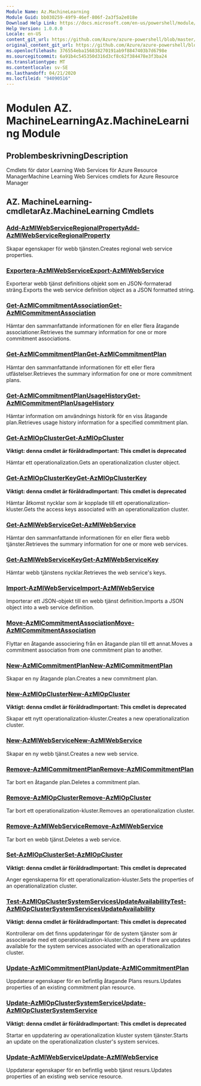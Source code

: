 ```yaml
---
Module Name: Az.MachineLearning
Module Guid: bb030259-49f9-46ef-806f-2a3f5a2e018e
Download Help Link: https://docs.microsoft.com/en-us/powershell/module/az.machinelearning
Help Version: 1.0.0.0
Locale: en-US
content_git_url: https://github.com/Azure/azure-powershell/blob/master/src/MachineLearning/MachineLearning/help/Az.MachineLearning.md
original_content_git_url: https://github.com/Azure/azure-powershell/blob/master/src/MachineLearning/MachineLearning/help/Az.MachineLearning.md
ms.openlocfilehash: 376554eba156838270191ab9f8847403b7d6798e
ms.sourcegitcommit: 6a91b4c545350d316d3cf8c62f384478e3f3ba24
ms.translationtype: MT
ms.contentlocale: sv-SE
ms.lasthandoff: 04/21/2020
ms.locfileid: "94090516"
---
```

# <span data-ttu-id="47a69-101">Modulen AZ. MachineLearning</span><span class="sxs-lookup"><span data-stu-id="47a69-101">Az.MachineLearning Module</span></span>
## <span data-ttu-id="47a69-102">Problembeskrivning</span><span class="sxs-lookup"><span data-stu-id="47a69-102">Description</span></span>
<span data-ttu-id="47a69-103">Cmdlets för dator Learning Web Services för Azure Resource Manager</span><span class="sxs-lookup"><span data-stu-id="47a69-103">Machine Learning Web Services cmdlets for Azure Resource Manager</span></span>

## <span data-ttu-id="47a69-104">AZ. MachineLearning-cmdletar</span><span class="sxs-lookup"><span data-stu-id="47a69-104">Az.MachineLearning Cmdlets</span></span>
### [<span data-ttu-id="47a69-105">Add-AzMlWebServiceRegionalProperty</span><span class="sxs-lookup"><span data-stu-id="47a69-105">Add-AzMlWebServiceRegionalProperty</span></span>](Add-AzMlWebServiceRegionalProperty.md)
<span data-ttu-id="47a69-106">Skapar egenskaper för webb tjänsten.</span><span class="sxs-lookup"><span data-stu-id="47a69-106">Creates regional web service properties.</span></span>

### [<span data-ttu-id="47a69-107">Exportera-AzMlWebService</span><span class="sxs-lookup"><span data-stu-id="47a69-107">Export-AzMlWebService</span></span>](Export-AzMlWebService.md)
<span data-ttu-id="47a69-108">Exporterar webb tjänst definitions objekt som en JSON-formaterad sträng.</span><span class="sxs-lookup"><span data-stu-id="47a69-108">Exports the web service definition object as a JSON formatted string.</span></span>

### [<span data-ttu-id="47a69-109">Get-AzMlCommitmentAssociation</span><span class="sxs-lookup"><span data-stu-id="47a69-109">Get-AzMlCommitmentAssociation</span></span>](Get-AzMlCommitmentAssociation.md)
<span data-ttu-id="47a69-110">Hämtar den sammanfattande informationen för en eller flera åtagande associationer.</span><span class="sxs-lookup"><span data-stu-id="47a69-110">Retrieves the summary information for one or more commitment associations.</span></span>

### [<span data-ttu-id="47a69-111">Get-AzMlCommitmentPlan</span><span class="sxs-lookup"><span data-stu-id="47a69-111">Get-AzMlCommitmentPlan</span></span>](Get-AzMlCommitmentPlan.md)
<span data-ttu-id="47a69-112">Hämtar den sammanfattande informationen för ett eller flera utfästelser.</span><span class="sxs-lookup"><span data-stu-id="47a69-112">Retrieves the summary information for one or more commitment plans.</span></span>

### [<span data-ttu-id="47a69-113">Get-AzMlCommitmentPlanUsageHistory</span><span class="sxs-lookup"><span data-stu-id="47a69-113">Get-AzMlCommitmentPlanUsageHistory</span></span>](Get-AzMlCommitmentPlanUsageHistory.md)
<span data-ttu-id="47a69-114">Hämtar information om användnings historik för en viss åtagande plan.</span><span class="sxs-lookup"><span data-stu-id="47a69-114">Retrieves usage history information for a specified commitment plan.</span></span>

### [<span data-ttu-id="47a69-115">Get-AzMlOpCluster</span><span class="sxs-lookup"><span data-stu-id="47a69-115">Get-AzMlOpCluster</span></span>](Get-AzMlOpCluster.md)
<span data-ttu-id="47a69-116">**Viktigt: denna cmdlet är föråldrad**</span><span class="sxs-lookup"><span data-stu-id="47a69-116">**Important: This cmdlet is deprecated**</span></span>

<span data-ttu-id="47a69-117">Hämtar ett operationalization.</span><span class="sxs-lookup"><span data-stu-id="47a69-117">Gets an operationalization cluster object.</span></span>

### [<span data-ttu-id="47a69-118">Get-AzMlOpClusterKey</span><span class="sxs-lookup"><span data-stu-id="47a69-118">Get-AzMlOpClusterKey</span></span>](Get-AzMlOpClusterKey.md)
<span data-ttu-id="47a69-119">**Viktigt: denna cmdlet är föråldrad**</span><span class="sxs-lookup"><span data-stu-id="47a69-119">**Important: This cmdlet is deprecated**</span></span>

<span data-ttu-id="47a69-120">Hämtar åtkomst nycklar som är kopplade till ett operationalization-kluster.</span><span class="sxs-lookup"><span data-stu-id="47a69-120">Gets the access keys associated with an operationalization cluster.</span></span>

### [<span data-ttu-id="47a69-121">Get-AzMlWebService</span><span class="sxs-lookup"><span data-stu-id="47a69-121">Get-AzMlWebService</span></span>](Get-AzMlWebService.md)
<span data-ttu-id="47a69-122">Hämtar den sammanfattande informationen för en eller flera webb tjänster.</span><span class="sxs-lookup"><span data-stu-id="47a69-122">Retrieves the summary information for one or more web services.</span></span>

### [<span data-ttu-id="47a69-123">Get-AzMlWebServiceKey</span><span class="sxs-lookup"><span data-stu-id="47a69-123">Get-AzMlWebServiceKey</span></span>](Get-AzMlWebServiceKey.md)
<span data-ttu-id="47a69-124">Hämtar webb tjänstens nycklar.</span><span class="sxs-lookup"><span data-stu-id="47a69-124">Retrieves the web service's keys.</span></span>

### [<span data-ttu-id="47a69-125">Import-AzMlWebService</span><span class="sxs-lookup"><span data-stu-id="47a69-125">Import-AzMlWebService</span></span>](Import-AzMlWebService.md)
<span data-ttu-id="47a69-126">Importerar ett JSON-objekt till en webb tjänst definition.</span><span class="sxs-lookup"><span data-stu-id="47a69-126">Imports a JSON object into a web service definition.</span></span>

### [<span data-ttu-id="47a69-127">Move-AzMlCommitmentAssociation</span><span class="sxs-lookup"><span data-stu-id="47a69-127">Move-AzMlCommitmentAssociation</span></span>](Move-AzMlCommitmentAssociation.md)
<span data-ttu-id="47a69-128">Flyttar en åtagande associering från en åtagande plan till ett annat.</span><span class="sxs-lookup"><span data-stu-id="47a69-128">Moves a commitment association from one commitment plan to another.</span></span>

### [<span data-ttu-id="47a69-129">New-AzMlCommitmentPlan</span><span class="sxs-lookup"><span data-stu-id="47a69-129">New-AzMlCommitmentPlan</span></span>](New-AzMlCommitmentPlan.md)
<span data-ttu-id="47a69-130">Skapar en ny åtagande plan.</span><span class="sxs-lookup"><span data-stu-id="47a69-130">Creates a new commitment plan.</span></span>

### [<span data-ttu-id="47a69-131">New-AzMlOpCluster</span><span class="sxs-lookup"><span data-stu-id="47a69-131">New-AzMlOpCluster</span></span>](New-AzMlOpCluster.md)
<span data-ttu-id="47a69-132">**Viktigt: denna cmdlet är föråldrad**</span><span class="sxs-lookup"><span data-stu-id="47a69-132">**Important: This cmdlet is deprecated**</span></span>

<span data-ttu-id="47a69-133">Skapar ett nytt operationalization-kluster.</span><span class="sxs-lookup"><span data-stu-id="47a69-133">Creates a new operationalization cluster.</span></span>

### [<span data-ttu-id="47a69-134">New-AzMlWebService</span><span class="sxs-lookup"><span data-stu-id="47a69-134">New-AzMlWebService</span></span>](New-AzMlWebService.md)
<span data-ttu-id="47a69-135">Skapar en ny webb tjänst.</span><span class="sxs-lookup"><span data-stu-id="47a69-135">Creates a new web service.</span></span>

### [<span data-ttu-id="47a69-136">Remove-AzMlCommitmentPlan</span><span class="sxs-lookup"><span data-stu-id="47a69-136">Remove-AzMlCommitmentPlan</span></span>](Remove-AzMlCommitmentPlan.md)
<span data-ttu-id="47a69-137">Tar bort en åtagande plan.</span><span class="sxs-lookup"><span data-stu-id="47a69-137">Deletes a commitment plan.</span></span>

### [<span data-ttu-id="47a69-138">Remove-AzMlOpCluster</span><span class="sxs-lookup"><span data-stu-id="47a69-138">Remove-AzMlOpCluster</span></span>](Remove-AzMlOpCluster.md)
<span data-ttu-id="47a69-139">Tar bort ett operationalization-kluster.</span><span class="sxs-lookup"><span data-stu-id="47a69-139">Removes an operationalization cluster.</span></span>

### [<span data-ttu-id="47a69-140">Remove-AzMlWebService</span><span class="sxs-lookup"><span data-stu-id="47a69-140">Remove-AzMlWebService</span></span>](Remove-AzMlWebService.md)
<span data-ttu-id="47a69-141">Tar bort en webb tjänst.</span><span class="sxs-lookup"><span data-stu-id="47a69-141">Deletes a web service.</span></span>

### [<span data-ttu-id="47a69-142">Set-AzMlOpCluster</span><span class="sxs-lookup"><span data-stu-id="47a69-142">Set-AzMlOpCluster</span></span>](Set-AzMlOpCluster.md)
<span data-ttu-id="47a69-143">**Viktigt: denna cmdlet är föråldrad**</span><span class="sxs-lookup"><span data-stu-id="47a69-143">**Important: This cmdlet is deprecated**</span></span>

<span data-ttu-id="47a69-144">Anger egenskaperna för ett operationalization-kluster.</span><span class="sxs-lookup"><span data-stu-id="47a69-144">Sets the properties of an operationalization cluster.</span></span>

### [<span data-ttu-id="47a69-145">Test-AzMlOpClusterSystemServicesUpdateAvailability</span><span class="sxs-lookup"><span data-stu-id="47a69-145">Test-AzMlOpClusterSystemServicesUpdateAvailability</span></span>](Test-AzMlOpClusterSystemServicesUpdateAvailability.md)
<span data-ttu-id="47a69-146">**Viktigt: denna cmdlet är föråldrad**</span><span class="sxs-lookup"><span data-stu-id="47a69-146">**Important: This cmdlet is deprecated**</span></span>

<span data-ttu-id="47a69-147">Kontrollerar om det finns uppdateringar för de system tjänster som är associerade med ett operationalization-kluster.</span><span class="sxs-lookup"><span data-stu-id="47a69-147">Checks if there are updates available for the system services associated with an operationalization cluster.</span></span>

### [<span data-ttu-id="47a69-148">Update-AzMlCommitmentPlan</span><span class="sxs-lookup"><span data-stu-id="47a69-148">Update-AzMlCommitmentPlan</span></span>](Update-AzMlCommitmentPlan.md)
<span data-ttu-id="47a69-149">Uppdaterar egenskaper för en befintlig åtagande Plans resurs.</span><span class="sxs-lookup"><span data-stu-id="47a69-149">Updates properties of an existing commitment plan resource.</span></span>

### [<span data-ttu-id="47a69-150">Update-AzMlOpClusterSystemService</span><span class="sxs-lookup"><span data-stu-id="47a69-150">Update-AzMlOpClusterSystemService</span></span>](Update-AzMlOpClusterSystemService.md)
<span data-ttu-id="47a69-151">**Viktigt: denna cmdlet är föråldrad**</span><span class="sxs-lookup"><span data-stu-id="47a69-151">**Important: This cmdlet is deprecated**</span></span>

<span data-ttu-id="47a69-152">Startar en uppdatering av operationalization kluster system tjänster.</span><span class="sxs-lookup"><span data-stu-id="47a69-152">Starts an update on the operationalization cluster's system services.</span></span>

### [<span data-ttu-id="47a69-153">Update-AzMlWebService</span><span class="sxs-lookup"><span data-stu-id="47a69-153">Update-AzMlWebService</span></span>](Update-AzMlWebService.md)
<span data-ttu-id="47a69-154">Uppdaterar egenskaper för en befintlig webb tjänst resurs.</span><span class="sxs-lookup"><span data-stu-id="47a69-154">Updates properties of an existing web service resource.</span></span>

